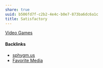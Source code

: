 ```yaml
---
share: true
uuid: b506fd7f-c2b2-4e4c-b0e7-873ba6dc6a1c
title: Satisfactory
---
```

[Video Games](../d5de46c0-134d-4329-b3b5-5783f6c2c2e9)


#### Backlinks

* [sphygm.us](/53f0db9f-79ac-4afb-b488-b389ee93812e)
* [Favorite Media](/cf6a4db5-dcac-48ae-97ec-cf40f28e2b20)